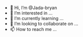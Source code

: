 - 👋 Hi, I’m @Jada-bryan
- 👀 I’m interested in ...
- 🌱 I’m currently learning ...
- 💞️ I’m looking to collaborate on ...
- 📫 How to reach me ...

<!---
Jada-bryan/Jada-bryan is a ✨ special ✨ repository because its `README.md` (this file) appears on your GitHub profile.
You can click the Preview link to take a look at your changes.
--->

